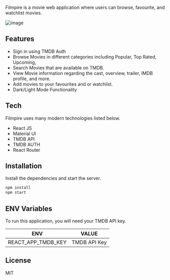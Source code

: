

Filmpire is a movie web application where users can browse, favourite, and watchlist movies.

![image](https://github.com/jagxman/filmpire/assets/33289432/ba00f3cb-b864-46d9-9c54-178c4c27aa04)



## Features

- Sign in using TMDB Auth
- Browse Movies in different categories including Popular, Top Rated, Upcoming,
- Search Movies that are available on TMDB.
- View Movie information regarding the cast, overview, trailer, IMDB profile, and more.
- Add movies to your favourites and or watchlist.
- Dark/Light Mode Functionality

## Tech

Filmpire uses many modern technologies listed below.

- React JS
- Material UI
- TMDB API
- TMDB AUTH
- React Router


## Installation

Install the dependencies and start the server.

```sh
npm install
npm start
```

## ENV Variables

To run this application, you will need your TMDB API key.

| ENV | VALUE |
| ------ | ------ |
| REACT_APP_TMDB_KEY | TMDB API Key |



## License
MIT

